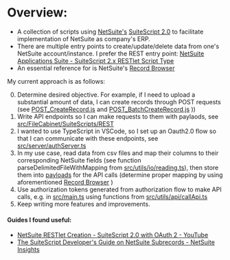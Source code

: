 # Overview:
- A collection of scripts using [NetSuite's](https://www.netsuite.com/portal/home.shtml) [SuiteScript 2.0](https://docs.oracle.com/en/cloud/saas/netsuite/ns-online-help/article_4140956840.html) to facilitate implementation of NetSuite as company's ERP.
- There are multiple entry points to create/update/delete data from one's NetSuite account/instance. I prefer the REST entry point: [NetSuite Applications Suite - SuiteScript 2.x RESTlet Script Type](https://docs.oracle.com/en/cloud/saas/netsuite/ns-online-help/section_4387799403.html)
- An essential reference for is NetSuite's [Record Browser](https://system.netsuite.com/help/helpcenter/en_US/srbrowser/Browser2024_2/script/record/account.html) 

My current approach is as follows:

0. Determine desired objective. For example, if I need to upload a substantial amount of data, I can create records through POST requests (see [POST_CreateRecord.js](https://github.com/AndrewGarwood/NetSuite/blob/master/SuiteCloud/src/FileCabinet/SuiteScripts/REST/POST_CreateRecord.js) and [POST_BatchCreateRecord.js](https://github.com/AndrewGarwood/NetSuite/blob/master/SuiteCloud/src/FileCabinet/SuiteScripts/REST/POST_BatchCreateRecord.js) ))
1. Write API endpoints so I can make requests to them with paylaods, see [src/FileCabinet/SuiteScripts/REST](https://github.com/AndrewGarwood/NetSuite/tree/master/SuiteCloud/src/FileCabinet/SuiteScripts/REST)
2. I wanted to use TypeScript in VSCode, so I set up an Oauth2.0 flow so that I can communicate with these endpoints, see [src/server/authServer.ts](https://github.com/AndrewGarwood/NetSuite/blob/master/SuiteCloud/src/server/authServer.ts)
3. In my use case, read data from csv files and map their columns to their corresponding NetSuite fields (see function parseDelimitedFileWithMapping from [src/utils/io/reading.ts](https://github.com/AndrewGarwood/NetSuite/blob/master/SuiteCloud/src/utils/io/reading.ts)), then store them into [payloads](https://github.com/AndrewGarwood/NetSuite/blob/master/SuiteCloud/src/utils/api/samplePayloads.ts) for the API calls (determine proper mapping by using aforementioned [Record Browser](https://system.netsuite.com/help/helpcenter/en_US/srbrowser/Browser2024_2/script/record/account.html) )
4. Use authorization tokens generated from authorization flow to make API calls, e.g. in [src/main.ts](https://github.com/AndrewGarwood/NetSuite/blob/master/SuiteCloud/src/main.ts) using functions from [src/utils/api/callApi.ts](https://github.com/AndrewGarwood/NetSuite/blob/master/SuiteCloud/src/utils/api/callApi.ts)
5. Keep writing more features and improvements.

#### Guides I found useful: 
- [NetSuite RESTlet Creation - SuiteScript 2.0 with OAuth 2 - YouTube](https://www.youtube.com/watch?v=MAOMQp5dh0U)
- [The SuiteScript Developer's Guide on NetSuite Subrecords - NetSuite Insights](https://netsuite.smash-ict.com/suitescript-developers-guide-on-netsuite-subrecords-part-1/)
